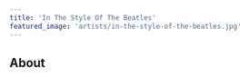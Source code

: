 ```yaml
---
title: 'In The Style Of The Beatles'
featured_image: 'artists/in-the-style-of-the-beatles.jpg'
---
```


## About


